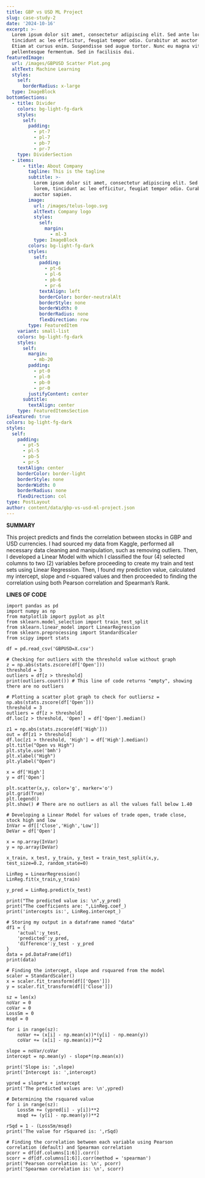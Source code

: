 ```yaml
---
title: GBP vs USD ML Project
slug: case-study-2
date: '2024-10-16'
excerpt: >-
  Lorem ipsum dolor sit amet, consectetur adipiscing elit. Sed ante lorem,
  tincidunt ac leo efficitur, feugiat tempor odio. Curabitur at auctor sapien.
  Etiam at cursus enim. Suspendisse sed augue tortor. Nunc eu magna vitae lorem
  pellentesque fermentum. Sed in facilisis dui.
featuredImage:
  url: /images/GBPUSD Scatter Plot.png
  altText: Machine Learning
  styles:
    self:
      borderRadius: x-large
  type: ImageBlock
bottomSections:
  - title: Divider
    colors: bg-light-fg-dark
    styles:
      self:
        padding:
          - pt-7
          - pl-7
          - pb-7
          - pr-7
    type: DividerSection
  - items:
      - title: About Company
        tagline: This is the tagline
        subtitle: >-
          Lorem ipsum dolor sit amet, consectetur adipiscing elit. Sed ante
          lorem, tincidunt ac leo efficitur, feugiat tempor odio. Curabitur at
          auctor sapien.
        image:
          url: /images/telus-logo.svg
          altText: Company logo
          styles:
            self:
              margin:
                - ml-3
          type: ImageBlock
        colors: bg-light-fg-dark
        styles:
          self:
            padding:
              - pt-6
              - pl-6
              - pb-6
              - pr-6
            textAlign: left
            borderColor: border-neutralAlt
            borderStyle: none
            borderWidth: 0
            borderRadius: none
            flexDirection: row
        type: FeaturedItem
    variant: small-list
    colors: bg-light-fg-dark
    styles:
      self:
        margin:
          - mb-20
        padding:
          - pt-0
          - pl-0
          - pb-0
          - pr-0
        justifyContent: center
      subtitle:
        textAlign: center
    type: FeaturedItemsSection
isFeatured: true
colors: bg-light-fg-dark
styles:
  self:
    padding:
      - pt-5
      - pl-5
      - pb-5
      - pr-5
    textAlign: center
    borderColor: border-light
    borderStyle: none
    borderWidth: 0
    borderRadius: none
    flexDirection: col
type: PostLayout
author: content/data/gbp-vs-usd-ml-project.json
---
```

**SUMMARY**

This project predicts and finds the correlation between stocks in GBP and USD currencies. I had
sourced my data from Kaggle, performed all necessary data cleaning and manipulation, such as
removing outliers. Then, I developed a Linear Model with which I classified the four (4) selected
columns to two (2) variables before proceeding to create my train and test sets using Linear
Regression. Then, I found my prediction value, calculated my intercept, slope and r-squared values
and then proceeded to finding the correlation using both Pearson correlation and Spearman’s
Rank.

**LINES OF CODE**

```
import pandas as pd
import numpy as np
from matplotlib import pyplot as plt
from sklearn.model_selection import train_test_split
from sklearn.linear_model import LinearRegression
from sklearn.preprocessing import StandardScaler
from scipy import stats

df = pd.read_csv('GBPUSD=X.csv')

# Checking for outliers with the threshold value without graph
z = np.abs(stats.zscore(df['Open']))
threshold = 3
outliers = df[z > threshold]
print(outliers.count()) # This line of code returns "empty", showing there are no outliers

# Plotting a scatter plot graph to check for outliersz = np.abs(stats.zscore(df['Open']))
threshold = 3
outliers = df[z > threshold]
df.loc[z > threshold, 'Open'] = df['Open'].median()

z1 = np.abs(stats.zscore(df['High']))
out = df[z1 > threshold]
df.loc[z1 > threshold, 'High'] = df['High'].median()
plt.title("Open vs High")
plt.style.use('bmh')
plt.xlabel("High")
plt.ylabel("Open")

x = df['High']
y = df['Open']

plt.scatter(x,y, color='g', marker='o')
plt.grid(True)
plt.legend()
plt.show() # There are no outliers as all the values fall below 1.40

# Developing a Linear Model for values of trade open, trade close, stock high and low
InVar = df[['Close','High','Low']]
DeVar = df['Open']

x = np.array(InVar)
y = np.array(DeVar)

x_train, x_test, y_train, y_test = train_test_split(x,y, test_size=0.2, random_state=0)

LinReg = LinearRegression()
LinReg.fit(x_train,y_train)

y_pred = LinReg.predict(x_test)

print("The predicted value is: \n",y_pred)
print("The coefficients are: ",LinReg.coef_)
print('intercepts is:', LinReg.intercept_)

# Storing my output in a dataframe named "data"
df1 = {
    'actual':y_test,
    'predicted':y_pred,
    'difference':y_test - y_pred
}
data = pd.DataFrame(df1)
print(data)

# Finding the intercept, slope and rsquared from the model
scaler = StandardScaler()
x = scaler.fit_transform(df[['Open']])
y = scaler.fit_transform(df[['Close']])

sz = len(x)
noVar = 0
coVar = 0
LossSm = 0
msqd = 0

for i in range(sz):
    noVar += (x[i] - np.mean(x))*(y[i] - np.mean(y))
    coVar += (x[i] - np.mean(x))**2

slope = noVar/coVar
intercept = np.mean(y) - slope*(np.mean(x))

print('Slope is: ',slope)
print('Intercept is: ',intercept)

ypred = slope*x + intercept
print('The predicted values are: \n',ypred)

# Determining the rsquared value
for i in range(sz):
    LossSm += (ypred[i] - y[i])**2
    msqd += (y[i] - np.mean(y))**2

rSqd = 1 - (LossSm/msqd)
print('The value for rSquared is: ',rSqd)

# Finding the correlation between each variable using Pearson correlation (default) and Spearman correlation
pcorr = df[df.columns[1:6]].corr()
scorr = df[df.columns[1:6]].corr(method = 'spearman')
print('Pearson correlation is: \n', pcorr)
print('Spearman correlation is: \n', scorr)
```

